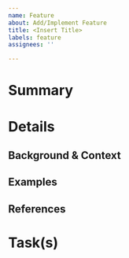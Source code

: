 ```yaml
---
name: Feature
about: Add/Implement Feature
title: <Insert Title>
labels: feature
assignees: ''

---
```


# Summary
<!---
A short description of the feature (TL;DR)
--->

# Details
<!---
A detailed description about what should be added, background, links, context information
and usage example(s) of the feature.
--->

## Background & Context
<!---
What is the motivation for the feature?
Assessment of the feature. Pros & cons, solutions and decisions concerning the feature (reasoning).
--->

## Examples
<!---
Example usage(s) of the feature.
--->

## References
<!---
Further references to e.g. other information resources like links to specification(s) etc.
--->

# Task(s)
<!---
A task list containing common tasks associated with this kind of issue, but also tasks specific to this issue.

e.g.:
- [ ] Add feature XYZ
- [ ] Bump version number
- [ ] Update documentation
- [ ] Update changelog
- [ ] ...
--->
